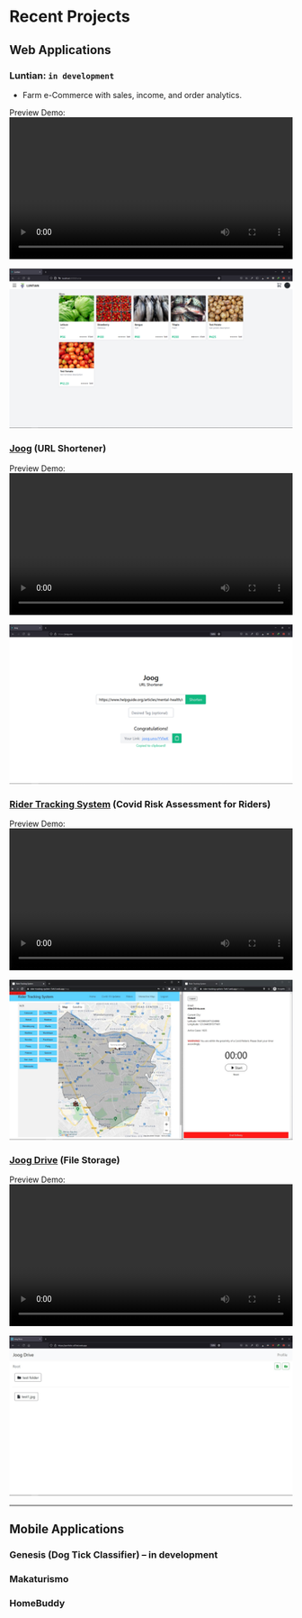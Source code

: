 # Recent Projects

## Web Applications

### Luntian: `in development`

- Farm e-Commerce with sales, income, and order analytics.

Preview Demo:
<video width="100%" loop autoplay>

  <source src="./assets/luntian.mp4" type="video/mp4">
</video>

[![](./assets/luntian_tn.png)](https://user-images.githubusercontent.com/47204120/115469673-a8aa5b00-a267-11eb-99d7-62b2b9d3032e.mp4)

### [Joog](https://joog.uno/) (URL Shortener)

Preview Demo:
<video width="100%" loop autoplay>

  <source src="./assets/joog.mp4" type="video/mp4">
</video>

[![](./assets/joog_tn.png)](https://user-images.githubusercontent.com/47204120/115469673-a8aa5b00-a267-11eb-99d7-62b2b9d3032e.mp4)

### [Rider Tracking System](https://rider-tracking-system-7a4c1.web.app/) (Covid Risk Assessment for Riders)

Preview Demo:
<video width="100%" loop autoplay>

  <source src="./assets/rts.mp4" type="video/mp4">
</video>

[![](./assets/rts_tn.jpg)](https://user-images.githubusercontent.com/47204120/115470166-78af8780-a268-11eb-8005-3b36260085f4.mp4)

### [Joog Drive](https://portfolio-a03ed.web.app/) (File Storage)

Preview Demo:
<video width="100%" loop autoplay>

  <source src="./assets/joog_drive.mp4" type="video/mp4">
</video>

[![](./assets/joog_drive_tn.jpg)](https://user-images.githubusercontent.com/47204120/115470196-8533e000-a268-11eb-9e0b-9e46ab2441c3.mp4")

---

## Mobile Applications

### Genesis (Dog Tick Classifier) – in development

### Makaturismo

### HomeBuddy
